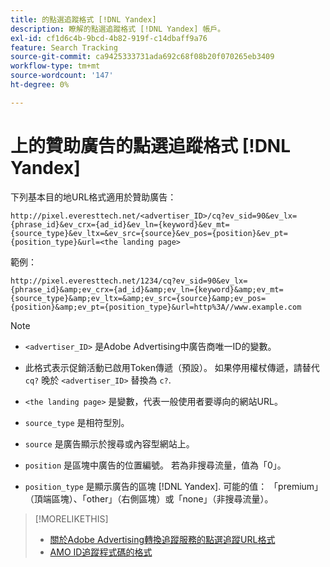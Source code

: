 ```yaml
---
title: 的點選追蹤格式 [!DNL Yandex]
description: 瞭解的點選追蹤格式 [!DNL Yandex] 帳戶。
exl-id: cf1d6c4b-9bcd-4b82-919f-c14dbaff9a76
feature: Search Tracking
source-git-commit: ca9425333731ada692c68f08b20f070265eb3409
workflow-type: tm+mt
source-wordcount: '147'
ht-degree: 0%

---
```


# 上的贊助廣告的點選追蹤格式 [!DNL Yandex]

下列基本目的地URL格式適用於贊助廣告：

`http://pixel.everesttech.net/<advertiser_ID>/cq?ev_sid=90&ev_lx={phrase_id}&ev_crx={ad_id}&ev_ln={keyword}&ev_mt={source_type}&ev_ltx=&ev_src={source}&ev_pos={position}&ev_pt={position_type}&url=<the landing page>`

範例：

`http://pixel.everesttech.net/1234/cq?ev_sid=90&ev_lx={phrase_id}&amp;ev_crx={ad_id}&amp;ev_ln={keyword}&amp;ev_mt={source_type}&amp;ev_ltx=&amp;ev_src={source}&amp;ev_pos={position}&amp;ev_pt={position_type}&url=http%3A//www.example.com`

>[!NOTE]
>
>* `<advertiser_ID>` 是Adobe Advertising中廣告商唯一ID的變數。
>
>* 此格式表示促銷活動已啟用Token傳遞（預設）。 如果停用權杖傳遞，請替代 `cq?` 晚於 `<advertiser_ID>` 替換為 `c?`.
>
>* `<the landing page>` 是變數，代表一般使用者要導向的網站URL。
>
>* `source_type`  是相符型別。
>
>* `source` 是廣告顯示於搜尋或內容型網站上。
>
>* `position` 是區塊中廣告的位置編號。 若為非搜尋流量，值為「0」。
>
>* `position_type` 是顯示廣告的區塊 [!DNL Yandex]. 可能的值： 「premium」（頂端區塊）、「other」（右側區塊）或「none」（非搜尋流量）。

>[!MORELIKETHIS]
>
>* [關於Adobe Advertising轉換追蹤服務的點選追蹤URL格式](formats-click-tracking-about.md)
>* [AMO ID追蹤程式碼的格式](amo-id-tracking-parameter.md)
